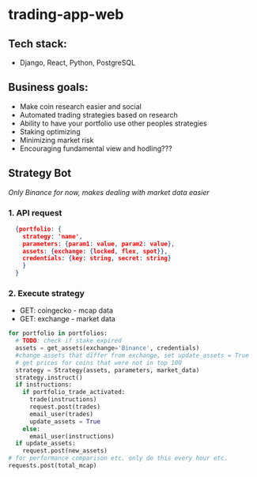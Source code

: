 # trading-app-web

## Tech stack:

- Django, React, Python, PostgreSQL

## Business goals:

- Make coin research easier and social
- Automated trading strategies based on research
- Ability to have your portfolio use other peoples strategies
- Staking optimizing
- Minimizing market risk
- Encouraging fundamental view and hodling???

## Strategy Bot

_Only Binance for now, makes dealing with market data easier_

### 1. API request

```json
  {portfolio: {
    strategy: 'name',
    parameters: {param1: value, param2: value},
    assets: {exchange: {locked, flex, spot}},
    credentials: {key: string, secret: string}
    }
  }
```

### 2. Execute strategy

- GET: coingecko - mcap data
- GET: exchange - market data

```Python
for portfolio in portfolios:
  # TODO: check if stake expired
  assets = get_assets(exchange='Binance', credentials)
  #change assets that differ from exchange, set update_assets = True
  # get prices for coins that were not in top 100
  strategy = Strategy(assets, parameters, market_data)
  strategy.instruct()
  if instructions:
    if portfolio_trade_activated:
      trade(instructions)
      request.post(trades)
      email_user(trades)
      update_assets = True
    else:
      email_user(instructions)
  if update_assets:
    request.post(new_assets)
# for performance comparison etc. only do this every hour etc.
requests.post(total_mcap)
```
